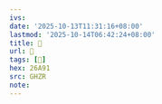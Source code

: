 ```yaml
---
ivs:
date: '2025-10-13T11:31:16+08:00'
lastmod: '2025-10-14T06:42:24+08:00'
title: 󰨵
url: 󰨵
tags: [𦪑]
hex: 26A91
src: GHZR
note:
---
```

